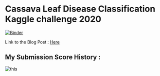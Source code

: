 # Cassava Leaf Disease Classification Kaggle challenge 2020

[![Binder](https://mybinder.org/badge_logo.svg)](https://mybinder.org/v2/gh/mohneesh7/cassava-kaggle-2020/main)

Link to the Blog Post : [Here](https://medium.com/mlearning-ai/cassava-leaf-disease-detection-2020-writeup-df6318248436)

## My Submission Score History :
![this](https://i.imgur.com/ld4Jt2G.png)
